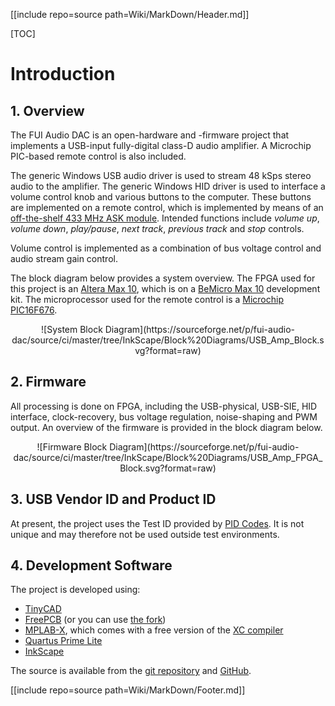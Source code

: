 [[include repo=source path=Wiki/MarkDown/Header.md]]

[TOC]

# Introduction

## 1. Overview

The FUI Audio DAC is an open-hardware and -firmware project that implements a USB-input fully-digital class-D audio amplifier.  A Microchip PIC-based remote control is also included.

The generic Windows USB&nbsp;audio driver is used to stream 48&nbsp;kSps&nbsp;stereo audio to the amplifier.  The generic Windows&nbsp;HID driver is used to interface a volume control knob and various buttons to the computer.  These buttons are implemented on a remote control, which is implemented by means of an [off-the-shelf 433&nbsp;MHz ASK module](http://www.communica.co.za/Catalog/Details/P1929638763).  Intended functions include *volume up*, *volume down*, *play/pause*, *next track*, *previous track* and *stop* controls.

Volume control is implemented as a combination of bus voltage control and audio stream gain control.

The block diagram below provides a system overview.  The FPGA used for this project is an [Altera Max 10](https://www.altera.com/products/fpga/max-series/max-10/overview.html), which is on a [BeMicro Max 10](https://www.arrow.com/en/products/bemicromax10/arrow-development-tools) development kit.  The microprocessor used for the remote control is a [Microchip PIC16F676](http://www.microchip.com/wwwproducts/en/PIC16F676).

<center markdown>![System Block Diagram](https://sourceforge.net/p/fui-audio-dac/source/ci/master/tree/InkScape/Block%20Diagrams/USB_Amp_Block.svg?format=raw)</center>

## 2. Firmware

All processing is done on FPGA, including the USB-physical, USB-SIE, HID interface, clock-recovery, bus voltage regulation, noise-shaping and PWM output.  An overview of the firmware is provided in the block diagram below.

<center markdown>![Firmware Block Diagram](https://sourceforge.net/p/fui-audio-dac/source/ci/master/tree/InkScape/Block%20Diagrams/USB_Amp_FPGA_Block.svg?format=raw)</center>

## 3. USB Vendor ID and Product ID

At present, the project uses the Test ID provided by [PID Codes](http://pid.codes/1209/0001).  It is not unique and may therefore not be used outside test environments.

## 4. Development Software

The project is developed using:

- [TinyCAD](https://sourceforge.net/projects/tinycad/)
- [FreePCB](http://freepcb.com/) (or you can use [the fork](https://bitbucket.org/mplough/freepcb/wiki/Home))
- [MPLAB-X](http://www.microchip.com/mplab/mplab-x-ide), which comes with a free version of the [XC&nbsp;compiler](http://www.microchip.com/mplab/compilers)
- [Quartus Prime Lite](https://www.altera.com/products/design-software/fpga-design/quartus-prime/overview.html)
- [InkScape](https://inkscape.org/)

The source is available from the [git repository](https://sourceforge.net/p/fui-audio-dac/source/) and [GitHub](https://github.com/jpt13653903/FUI-Audio-DAC).

[[include repo=source path=Wiki/MarkDown/Footer.md]]

